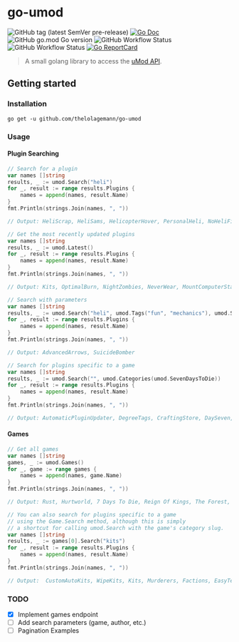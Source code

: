 # go-umod

![GitHub tag (latest SemVer pre-release)](https://img.shields.io/github/v/tag/thelolagemann/go-umod?include_prereleases&label=release&sort=semver&style=for-the-badge)
[![Go Doc](https://img.shields.io/badge/godoc-reference-blue.svg?style=for-the-badge)](https://pkg.go.dev/github.com/thelolagemann/go-umod)
![GitHub go.mod Go version](https://img.shields.io/github/go-mod/go-version/thelolagemann/go-umod?style=for-the-badge)
![GitHub Workflow Status](https://img.shields.io/github/workflow/status/thelolagemann/go-umod/Test?label=tests&style=for-the-badge)
![GitHub Workflow Status](https://img.shields.io/github/workflow/status/thelolagemann/go-umod/CodeQL?label=CodeQL&style=for-the-badge)
[![Go ReportCard](https://goreportcard.com/badge/github.com/thelolagemann/go-umod?style=for-the-badge)](https://goreportcard.com/report/thelolagemann/go-umod)

> A small golang library to access the [uMod API](https://umod.org/plugins/search.json).

## Getting started

### Installation
```shell
go get -u github.com/thelolagemann/go-umod
```

### Usage

#### Plugin Searching
```go
// Search for a plugin
var names []string
results, _ := umod.Search("heli")
for _, result := range results.Plugins {
	names = append(names, result.Name)
}
fmt.Println(strings.Join(names, ", "))

// Output: HeliScrap, HeliSams, HelicopterHover, PersonalHeli, NoHeliFire, HelicopterProtection, HeliControl, HeliEditor, NudistHeli, NoHeliFlyhack

// Get the most recently updated plugins
var names []string
results, _ := umod.Latest()
for _, result := range results.Plugins {
	names = append(names, result.Name)
}
fmt.Println(strings.Join(names, ", "))

// Output: Kits, OptimalBurn, NightZombies, NeverWear, MountComputerStation, SafeRecycler, ComputersPlus, CarRadio, DiscordLinker, XPerience

// Search with parameters
var names []string
results, _ := umod.Search("heli", umod.Tags("fun", "mechanics"), umod.SortDescending("latest_release_at"))
for _, result := range results.Plugins {
	names = append(names, result.Name)
}
fmt.Println(strings.Join(names, ", "))

// Output: AdvancedArrows, SuicideBomber

// Search for plugins specific to a game
var names []string
results, _ := umod.Search("", umod.Categories(umod.SevenDaysToDie))
for _, result := range results.Plugins {
	names = append(names, result.Name)
}
fmt.Println(strings.Join(names, ", "))

// Output: AutomaticPluginUpdater, DegreeTags, CraftingStore, DaySeven, DiscordLinker, Give, ImgurApi, Punish, SDTeleportation, SleeperGroup
```

#### Games

```go
// Get all games
var names []string
games, _ := umod.Games()
for _, game := range games {
	names = append(names, game.Name)
}
fmt.Println(strings.Join(names, ", "))

// Output: Rust, Hurtworld, 7 Days To Die, Reign Of Kings, The Forest, Heat

// You can also search for plugins specific to a game
// using the Game.Search method, although this is simply
// a shortcut for calling umod.Search with the game's category slug.
var names []string
results, _ := games[0].Search("kits")
for _, result := range results.Plugins {
	names = append(names, result.Name)
}
fmt.Println(strings.Join(names, ", "))

// Output:  CustomAutoKits, WipeKits, Kits, Murderers, Factions, EasyTeams, FactionsCore, CustomSets, Battlefield, Loadoutless
```

### TODO 
- [x] Implement games endpoint
- [ ] Add search parameters (game, author, etc.)
- [ ] Pagination Examples